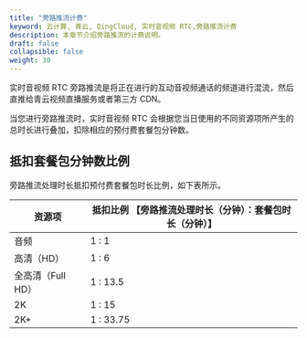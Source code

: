 ```yaml
---
title: "旁路推流计费"
keyword: 云计算, 青云, QingCloud, 实时音视频 RTC,旁路推流计费
description: 本章节介绍旁路推流的计费说明。
draft: false
collapsible: false
weight: 30
---
```


实时音视频 RTC 旁路推流是将正在进行的互动音视频通话的频道进行混流，然后直推给青云视频直播服务或者第三方 CDN。

当您进行旁路推流时，实时音视频 RTC 会根据您当日使用的不同资源项所产生的总时长进行叠加，扣除相应的预付费套餐包分钟数。

## 抵扣套餐包分钟数比例

旁路推流处理时长抵扣预付费套餐包时长比例，如下表所示。

| 资源项            | 抵扣比例 【旁路推流处理时长（分钟）：套餐包时长（分钟）】 |
| ----------------- | --------------------------------------------------------- |
| 音频              | 1 : 1                                                     |
| 高清（HD）        | 1 : 6                                                     |
| 全高清（Full HD） | 1 : 13.5                                                  |
| 2K                | 1 : 15                                                    |
| 2K+               | 1 : 33.75                                                 |
